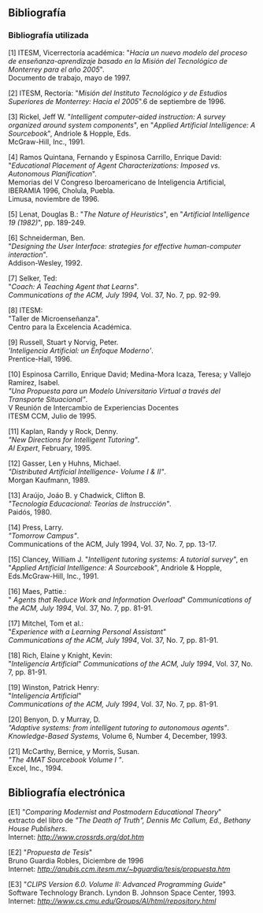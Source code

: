 ## Bibliografía

### Bibliografía utilizada

[1] ITESM, Vicerrectoría académica: "_Hacia un nuevo modelo del proceso de enseñanza-aprendizaje basado en la Misión del Tecnológico de Monterrey para el año 2005_".  
Documento de trabajo, mayo de 1997.

[2] ITESM, Rectoría: "_Misión del Instituto Tecnológico y de Estudios Superiores de Monterrey: Hacia el 2005_".6 de septiembre de 1996.

[3] Rickel, Jeff W. "_Intelligent computer-aided instruction: A survey organized around system components_", en "_Applied Artificial Intelligence: A Sourcebook_", Andriole & Hopple, Eds.  
McGraw-Hill, Inc., 1991.

[4] Ramos Quintana, Fernando y Espinosa Carrillo, Enrique David: "_Educational Placement of Agent Characterizations: Imposed vs. Autonomous Planification_".  
Memorias del V Congreso Iberoamericano de Inteligencia Artificial, IBERAMIA 1996, Cholula, Puebla.  
Limusa, noviembre de 1996.

[5] Lenat, Douglas B.: "_The Nature of Heuristics_", en "_Artificial Intelligence 19 (1982)_", pp. 189-249.

[6] Schneiderman, Ben.  
"_Designing the User Interface: strategies for effective human-computer interaction_".  
Addison-Wesley, 1992.

[7] Selker, Ted:  
"_Coach: A Teaching Agent that Learns_".  
_Communications of the ACM, July 1994,_ Vol. 37, No. 7, pp. 92-99.

[8] ITESM:  
"Taller de Microenseñanza".  
Centro para la Excelencia Académica.

[9] Russell, Stuart y Norvig, Peter.  
_'Inteligencia Artificial: un Enfoque Moderno'_.  
Prentice-Hall, 1996.

[10] Espinosa Carrillo, Enrique David; Medina-Mora Icaza, Teresa; y Vallejo Ramírez, Isabel.  
_"Una Propuesta para un Modelo Universitario Virtual a través del Transporte Situacional"_.  
V Reunión de Intercambio de Experiencias Docentes  
ITESM CCM, Julio de 1995.

[11] Kaplan, Randy y Rock, Denny.  
_"New Directions for Intelligent Tutoring"_.  
_AI Expert_, February, 1995.

[12] Gasser, Len y Huhns, Michael.  
_"Distributed Artificial Intelligence- Volume I & II"_.  
Morgan Kaufmann, 1989.

[13] Araújo, Joáo B. y Chadwick, Clifton B.  
_"Tecnología Educacional: Teorías de Instrucción"_.  
Paidós, 1980.

[14] Press, Larry.  
_"Tomorrow Campus"_.  
Communications of the ACM, July 1994, Vol. 37, No. 7, pp. 13-17.

[15] Clancey, William J. "_Intelligent tutoring systems: A tutorial survey_", en "_Applied Artificial Intelligence: A Sourcebook_", Andriole & Hopple, Eds.McGraw-Hill, Inc., 1991.

[16]  Maes, Pattie.:  
" _Agents that Reduce Work and Information Overload_" 
_Communications of the ACM, July 1994_, Vol. 37, No. 7, pp. 81-91.</a>

[17] Mitchel, Tom et al.:  
"_Experience with a Learning Personal Assistant_"  
_Communications of the ACM, July 1994_, Vol. 37, No. 7, pp. 81-91.

[18] Rich, Elaine y Knight, Kevin:  
"_Inteligencia Artificial_" 
_Communications of the ACM, July 1994_, Vol. 37, No. 7, pp. 81-91.

[19] Winston, Patrick Henry:  
"_Inteligencia Artificial_"  
_Communications of the ACM, July 1994_, Vol. 37, No. 7, pp. 81-91.

[20] Benyon, D. y Murray, D.  
_"Adaptive systems: from intelligent tutoring to autonomous agents"_.  
_Knowledge-Based Systems,_ Volume 6, Number 4, December, 1993.

[21] McCarthy, Bernice, y Morris, Susan.  
_"The 4MAT Sourcebook  Volume I "_.  
Excel, Inc., 1994.

## Bibliografía electrónica

[E1] "_Comparing Modernist and Postmodern Educational Theory_"  
extracto del libro de _"The Death of Truth",_ _Dennis Mc Callum, Ed., Bethany House Publishers_.  
Internet: _http://www.crossrds.org/dot.htm_

[E2] "_Propuesta de Tesis_"  
Bruno Guardia Robles, Diciembre de 1996  
Internet: _http://anubis.ccm.itesm.mx/~bguardia/tesis/propuesta.htm_

[E3] "_CLIPS Version 6.0\. Volume II: Advanced Programming Guide_"  
Software Technology Branch. Lyndon B. Johnson Space Center, 1993.  
Internet: _http://www.cs.cmu.edu/Groups/AI/html/repository.html_